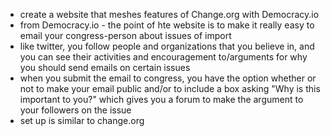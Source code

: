 - create a website that meshes features of Change.org with Democracy.io
- from Democracy.io - the point of hte website is to make it really easy to email your congress-person about issues of import
- like twitter, you follow people and organizations that you believe in,
and you can see their activities and encouragement to/arguments for why you should send emails on certain issues
- when you submit the email to congress, you have the option whether or not
to make your email public and/or to include a box asking "Why is this important to you?" which gives you a forum to make the argument to your followers on the issue
- set up is similar to change.org
